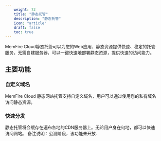```yaml
---
    weight: 73
    title: "静态托管"
    description: "静态托管"
    icon: "article"
    draft: false
    toc: true
---
```


MemFire Cloud静态托管可以为您的Web应用、静态资源提供快速、稳定的托管服务。无需自建服务器，可以一键快速地部署静态资源，提供快速的访问能力。


## 主要功能

### 自定义域名

MemFire Cloud 静态网站托管支持自定义域名，用户可以通过使用您的私有域名访问静态资源。

### 快速分发

静态托管将会缓存在遍布各地的CDN服务器上。无论用户身在何地，都可以快速访问网站。
备注说明：公测阶段，该功能未开放.






